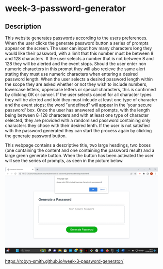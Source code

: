 # week-3-password-generator

## Description

This website generates passwords according to the users preferences. When the user clicks the generate password button a series of prompts appear on the screen. The user can input how many characters long they would like their password, with a limit that this number must be between 8 and 128 characters. If the user selects a number that is not between 8 and 128 they will be alerted and the event stops. Should the user enter non numeric characters in this prompt they will also recieve the same alert stating they must use numeric characters when entering a desired password length. When the user selects a desired password length within the scope they are asked whether or not they wish to include numbers, lowercase letters, uppercase letters or special characters, this is confirmed by clicking OK or cancel. If the user selects cancel for all character types they will be alerted and told they must inlcude at least one type of character and the event stops; the word "undefined" will appear in the 'your secure password' box. Once the user has answered all prompts, with the length being between 8-128 characters and with at least one type of character selected, they are provided with a randomised password containing only characters they chose with their desired lenth. If the user is not satisfied with the password generated they can start the process again by clicking the generate password button. 

This webpage contains a descriptive title, two large headings, two boxes (one containing the content and one containing the password result) and a large green generate button. When the button has been activated the user will see the series of prompts, as seen in the picture below. 

![A screenshot of the password generator webpage, containing the title, a large heading, a dotted border box with the words 'your secure password' inside, a generate button and a prompt asking whether or not the user would like to include lowercase characters in their password.](/Assets/screenshot-password.jpg)

https://robyn-smith.github.io/week-3-password-generator/